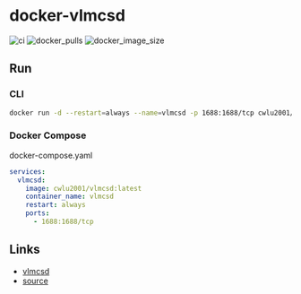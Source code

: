 # docker-vlmcsd
![ci] ![docker_pulls] ![docker_image_size]

[ci]: https://github.com/cwlu2001/docker-build/actions/workflows/vlmcsd.yml/badge.svg
[docker_pulls]: https://img.shields.io/docker/pulls/cwlu2001/vlmcsd?logo=docker
[docker_image_size]: https://img.shields.io/docker/image-size/cwlu2001/vlmcsd?logo=docker


## Run
### CLI
```bash
docker run -d --restart=always --name=vlmcsd -p 1688:1688/tcp cwlu2001/vlmcsd:latest
```

### Docker Compose
docker-compose.yaml
```yaml
services:
  vlmcsd:
    image: cwlu2001/vlmcsd:latest
    container_name: vlmcsd
    restart: always
    ports:
      - 1688:1688/tcp
```

## Links
+ [vlmcsd](https://github.com/Wind4/vlmcsd)
+ [source](https://github.com/cwlu2001/docker-vlmcsd)
